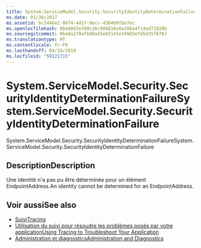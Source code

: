 ```yaml
---
title: System.ServiceModel.Security.SecurityIdentityDeterminationFailure
ms.date: 03/30/2017
ms.assetid: bc5446e2-86f4-4d17-8ecc-4304b0fde7ec
ms.openlocfilehash: 86e60d3ef60c16c900816e0a286a4f14ed72820b
ms.sourcegitcommit: 0be8a279af6d8a43e03141e349d3efd5d35f8767
ms.translationtype: HT
ms.contentlocale: fr-FR
ms.lasthandoff: 04/18/2019
ms.locfileid: "59221715"
---
```

# <a name="systemservicemodelsecuritysecurityidentitydeterminationfailure"></a><span data-ttu-id="57064-102">System.ServiceModel.Security.SecurityIdentityDeterminationFailure</span><span class="sxs-lookup"><span data-stu-id="57064-102">System.ServiceModel.Security.SecurityIdentityDeterminationFailure</span></span>
<span data-ttu-id="57064-103">System.ServiceModel.Security.SecurityIdentityDeterminationFailure</span><span class="sxs-lookup"><span data-stu-id="57064-103">System.ServiceModel.Security.SecurityIdentityDeterminationFailure</span></span>  
  
## <a name="description"></a><span data-ttu-id="57064-104">Description</span><span class="sxs-lookup"><span data-stu-id="57064-104">Description</span></span>  
 <span data-ttu-id="57064-105">Une identité n'a pas pu être déterminée pour un élément EndpointAddress.</span><span class="sxs-lookup"><span data-stu-id="57064-105">An identity cannot be determined for an EndpointAddress.</span></span>  
  
## <a name="see-also"></a><span data-ttu-id="57064-106">Voir aussi</span><span class="sxs-lookup"><span data-stu-id="57064-106">See also</span></span>

- [<span data-ttu-id="57064-107">Suivi</span><span class="sxs-lookup"><span data-stu-id="57064-107">Tracing</span></span>](../../../../../docs/framework/wcf/diagnostics/tracing/index.md)
- [<span data-ttu-id="57064-108">Utilisation du suivi pour résoudre les problèmes posés par votre application</span><span class="sxs-lookup"><span data-stu-id="57064-108">Using Tracing to Troubleshoot Your Application</span></span>](../../../../../docs/framework/wcf/diagnostics/tracing/using-tracing-to-troubleshoot-your-application.md)
- [<span data-ttu-id="57064-109">Administration et diagnostics</span><span class="sxs-lookup"><span data-stu-id="57064-109">Administration and Diagnostics</span></span>](../../../../../docs/framework/wcf/diagnostics/index.md)
